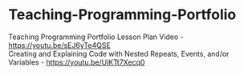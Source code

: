 # Teaching-Programming-Portfolio

Teaching Programming Portfolio Lesson Plan Video - https://youtu.be/sEJ6yTe4QSE <br />
Creating and Explaining Code with Nested Repeats, Events, and/or Variables - https://youtu.be/UiKTt7Xecq0

